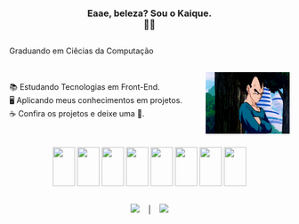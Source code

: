 
### <p align="center">Eaae, beleza? Sou o Kaique.<br> ✌🏻</p>

##

<p> Graduando em Ciêcias da Computação </p>

##
<img align="right" height="111" width="151" src="https://github.com/kiqprado/kiqprado/blob/6d2d8b53adca129e4f035bd36fef3d1ad2ce9a40/giphy.gif"/>
<br>
📚 Estudando Tecnologias em Front-End.<br>
🖥️ Aplicando meus conhecimentos em projetos.<br>
☕ Confira os projetos e deixe uma 🌟.

 
##

<div align="center" style="display: inline_block"><br>
  <img height="70" width="40" src="https://cdn.jsdelivr.net/gh/devicons/devicon/icons/html5/html5-original.svg" />
  <img height="70" width="40" src="https://cdn.jsdelivr.net/gh/devicons/devicon/icons/css3/css3-original.svg" />
  <img height="70" width="40" src="https://cdn.jsdelivr.net/gh/devicons/devicon/icons/figma/figma-original.svg" />
  <img height="70" width="40" src="https://cdn.jsdelivr.net/gh/devicons/devicon/icons/behance/behance-original.svg" />
  <img height="70" width="40" src="https://cdn.jsdelivr.net/gh/devicons/devicon/icons/javascript/javascript-original.svg" />
  <img height="70" width="40" src="https://cdn.jsdelivr.net/gh/devicons/devicon/icons/react/react-original.svg" />
 <img height="70" width="40" src="https://cdn.jsdelivr.net/gh/devicons/devicon/icons/css3/node-js-original.svg" />
  <img height="70" width="40" src="https://cdn.jsdelivr.net/gh/devicons/devicon/icons/typescript/typescript-original.svg" />
</div>

##

<div align="center">
  <a href="https://www.linkedin.com/in/kaiqueprado/" target="_blank"><img src="https://img.shields.io/badge/LinkedIn-0077B5?style=for-the-badge&logo=linkedin&logoColor=white" target="_blank"></a>
  &nbsp;&nbsp;&nbsp;|&nbsp;&nbsp;&nbsp;
  <a href="https://www.instagram.com/kiqprado/" target="_blank"><img src="https://img.shields.io/badge/Instagram-E4405F?style=for-the-badge&logo=instagram&logoColor=white" target="_blank"></a>
 </div>
